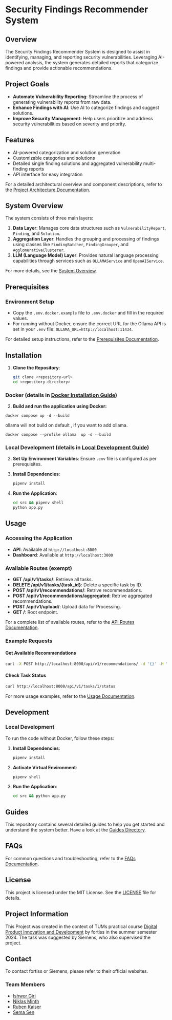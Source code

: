 # Security Findings Recommender System

## Overview

The Security Findings Recommender System is designed to assist in identifying, managing, and reporting security vulnerabilities. Leveraging AI-powered analysis, the system generates detailed reports that categorize findings and provide actionable recommendations.

## Project Goals

- **Automate Vulnerability Reporting**: Streamline the process of generating vulnerability reports from raw data.
- **Enhance Findings with AI**: Use AI to categorize findings and suggest solutions.
- **Improve Security Management**: Help users prioritize and address security vulnerabilities based on severity and priority.

## Features

- AI-powered categorization and solution generation
- Customizable categories and solutions
- Detailed single finding solutions and aggregated vulnerability multi-finding reports
- API interface for easy integration

For a detailed architectural overview and component descriptions, refer to the [Project Architecture Documentation](documentation/architecture.md).

## System Overview

The system consists of three main layers:

1. **Data Layer**: Manages core data structures such as `VulnerabilityReport`, `Finding`, and `Solution`.
2. **Aggregation Layer**: Handles the grouping and processing of findings using classes like `FindingBatcher`, `FindingGrouper`, and `AgglomerativeClusterer`.
3. **LLM (Language Model) Layer**: Provides natural language processing capabilities through services such as `OLLAMAService` and `OpenAIService`.

For more details, see the [System Overview](documentation/SystemOverview.md).

## Prerequisites

### Environment Setup

- Copy the `.env.docker.example` file to `.env.docker` and fill in the required values.
- For running without Docker, ensure the correct URL for the Ollama API is set in your `.env` file: `OLLAMA_URL=http://localhost:11434`.

For detailed setup instructions, refer to the [Prerequisites Documentation](documentation/01%20-%20prerequisites.md).

## Installation

1. **Clone the Repository**:
   ```bash
   git clone <repository-url>
   cd <repository-directory>
   ```

### Docker (details in [Docker Installation Guide](documentation/02%20-%20installation.md#docker-installation))

2. **Build and run the application using Docker:**

```
docker compose up -d --build
```

ollama will not build on default , if you want to add ollama.

```
docker compose --profile ollama  up -d --build
```

### Local Development (details in [Local Development Guide](documentation/02%20-%20installation.md#local-development-installation))

2. **Set Up Environment Variables**:
   Ensure `.env` file is configured as per prerequisites.

3. **Install Dependencies**:

   ```bash
   pipenv install
   ```

4. **Run the Application**:
   ```bash
   cd src && pipenv shell
   python app.py
   ```

## Usage

### Accessing the Application

- **API**: Available at `http://localhost:8000`
- **Dashboard**: Available at `http://localhost:3000`

### Available Routes (exempt)

- **GET /api/v1/tasks/**: Retrieve all tasks.
- **DELETE /api/v1/tasks/{task_id}**: Delete a specific task by ID.
- **POST /api/v1/recommendations/**: Retrive recommendations.
- **POST /api/v1/recommendations/aggregated**: Retrive aggregated recommendations.
- **POST /api/v1/upload/**: Upload data for Processing.
- **GET /**: Root endpoint.

For a complete list of available routes, refer to the [API Routes Documentation](documentation/03%20-%20usage.md#available-routes).

### Example Requests

#### Get Available Recommendations

```bash
curl -X POST http://localhost:8000/api/v1/recommendations/ -d '{}' -H "Content-Type: application/json"
```

#### Check Task Status

```bash
curl http://localhost:8000/api/v1/tasks/1/status
```

For more usage examples, refer to the [Usage Documentation](documentation/03%20-%20usage.mds).

## Development

### Local Development

To run the code without Docker, follow these steps:

1. **Install Dependencies**:

   ```bash
   pipenv install
   ```

2. **Activate Virtual Environment**:

   ```bash
   pipenv shell
   ```

3. **Run the Application**:
   ```bash
   cd src && python app.py
   ```

## Guides

This repository contains several detailed guides to help you get started and understand the system better. Have a look at the [Guides Directory](documentation/Guides).

## FAQs

For common questions and troubleshooting, refer to the [FAQs Documentation](documentation/FAQ.md).

## License

This project is licensed under the MIT License. See the [LICENSE](LICENSE) file for details.

## Project Information

This Project was created in the context of TUMs practical course [Digital Product Innovation and Development](https://www.fortiss.org/karriere/digital-product-innovation-and-development) by fortiss in the summer semester 2024.
The task was suggested by Siemens, who also supervised the project.

## Contact

To contact fortiss or Siemens, please refer to their official websites.

### Team Members

- [Ishwor Giri](mailto:i.giri@tum.de)
- [Niklas Minth](mailto:niklas.minth@tum.de)
- [Ruben Kaiser](mailto:ruben.kaiser@tum.de)
- [Sema Sen](mailto:sema.sen@tum.de)
